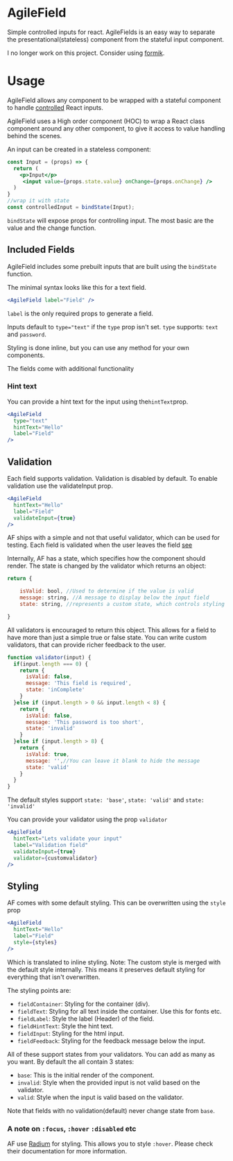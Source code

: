 # AgileField
Simple controlled inputs for react.
AgileFields is an easy way to separate the presentational(stateless) component from the stateful input component.

I no longer work on this project. Consider using [formik](https://github.com/jaredpalmer/formik).

# Usage
AgileField allows any component to be wrapped with a stateful component to handle [controlled](https://facebook.github.io/react/docs/forms.html#controlled-components) React inputs. 

AgileField uses a High order component (HOC) to wrap a React class component around any other component, to give it access to value handling behind the scenes.

An input can be created in a stateless component:

```jsx
const Input = (props) => {
  return (
    <p>Input</p>
     <input value={props.state.value} onChange={props.onChange} />
  )
}
//wrap it with state
const controlledInput = bindState(Input);

```
`bindState` will expose props for controlling input. The most basic are the value and the change function. 


## Included Fields
AgileField includes some prebuilt inputs that are built using the `bindState` function.

The minimal syntax looks like this for a text field.
```jsx
<AgileField label="Field" />

```
`label` is the only required props to generate a field.

Inputs default to `type="text"` if the `type` prop isn't set.
`type` supports: `text` and `password`.

Styling is done inline, but you can use any method for your own components.

The fields come with additional functionality

### Hint text
You can provide a hint text for the input using the`hintText`prop.
```jsx
<AgileField
  type="text"
  hintText="Hello"
  label="Field"
/>

```

## Validation
Each field supports validation.
Validation is disabled by default.
To enable validation use the validateInput prop.
```jsx
<AgileField
  hintText="Hello"
  label="Field"
  validateInput={true}
/>

```
AF ships with a simple and not that useful validator, which can be used for testing.
Each field is validated when the user leaves the field [see](https://facebook.github.io/react/docs/events.html#focus-events)

Internally, AF has a state, which specifies how the component should render.
The state is changed by the validator which returns an object:
```javascript
return {

    isValid: bool, //Used to determine if the value is valid
    message: string, //A message to display below the input field
    state: string, //represents a custom state, which controls styling

}

```
All validators is encouraged to return this object.
This allows for a field to have more than just a simple true or false state.
You can write custom validators, that can provide richer feedback to the user.
```javascript
function validator(input) {
  if(input.length === 0) {
    return {
      isValid: false,
      message: 'This field is required',
      state: 'inComplete'
    }
  }else if (input.length > 0 && input.length < 8) {
    return {
      isValid: false,
      message: 'This password is too short',
      state: 'invalid'
    }
  }else if (input.length > 8) {
    return {
      isValid: true,
      message: '',//You can leave it blank to hide the message
      state: 'valid'
    }
  }
}
```
The default styles support `state: 'base'`, `state: 'valid'` and `state: 'invalid'`

You can provide your validator using the prop `validator`
```jsx
<AgileField
  hintText="Lets validate your input"
  label="Validation field"
  validateInput={true}
  validator={customvalidator}
/>

```

## Styling
AF comes with some default styling. This can be overwritten using the `style` prop
```jsx
<AgileField
  hintText="Hello"
  label="Field"
  style={styles}
/>

```
Which is translated to inline styling.
Note: The custom style is merged with the default style internally. This means it preserves default styling for everything that isn't overwritten.

The styling points are:
* `fieldContainer`: Styling for the container (div).
* `fieldText`: Styling for all text inside the container. Use this for fonts etc.
* `fieldLabel`: Style the label (Header) of the field.
* `fieldHintText`: Style the hint text.
* `fieldInput`: Styling for the html input.
* `fieldFeedback`: Styling for the feedback message below the input.

All of these support states from your validators. You can add as many as you want.
By default the all contain 3 states:
* `base`: This is the initial render of the component.
* `invalid`: Style when the provided input is not valid based on the validator.
* `valid`: Style when the input is valid based on the validator.

Note that fields with no validation(default) never change state from `base`.

### A note on `:focus`, `:hover` `:disabled` etc
AF use [Radium](http://formidable.com/open-source/radium/) for styling. This allows you to style `:hover`. Please check their documentation for more information.
